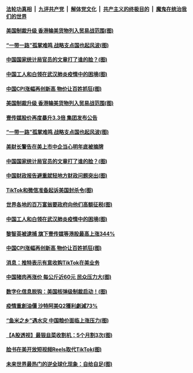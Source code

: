 ####  [法轮功真相](../../../../basic/blob/master/README.md?t=08120302) &nbsp;|&nbsp; [九评共产党](../../../../9ping.md/blob/master/README.md?t=08120302) &nbsp;|&nbsp; [解体党文化](../../../../jtdwh.md/blob/master/README.md?t=08120302)  &nbsp;|&nbsp; [共产主义的终极目的](../../../../gczydzjmd.md/blob/master/README.md?t=08120302) &nbsp;|&nbsp; [魔鬼在统治我们的世界](../../../../mgztzwmdsj.md/blob/master/README.md?t=08120302) 

#### [美国制裁升级 香港输美货物列入贸易战范围(图)](../pages/p5/942641.md?t=08120302) 

#### [“一带一路”孤掌难鸣 战略支点国也起风波(图)](../pages/p5/942629.md?t=08120302) 

#### [中国国家统计局官员的文章打了谁的脸？(图)](../pages/p5/942532.md?t=08120302) 

#### [中国工人和白领在武汉肺炎疫情中的困境(图)](../pages/p5/942530.md?t=08120302) 

#### [中国CPI涨幅再创新高 物价让百姓抓狂(图)](../pages/p5/942503.md?t=08120302) 


#### [美国制裁升级 香港输美货物列入贸易战范围(图)](../pages/p5/942641.md?t=08120302) 

#### [壹传媒股价再度暴升3.3倍 集团发布公告](../pages/p5/942632.md?t=08120302) 

#### [“一带一路”孤掌难鸣 战略支点国也起风波(图)](../pages/p5/942629.md?t=08120302) 

#### [美财长警告在美上市中企当心明年底被摘牌](../pages/p5/942618.md?t=08120302) 

#### [中国国家统计局官员的文章打了谁的脸？(图)](../pages/p5/942532.md?t=08120302) 

#### [中国财政报告避重就轻地方财政问题突出(图)](../pages/p5/942548.md?t=08120302) 

#### [TikTok和微信准备起诉美国封杀令(图)](../pages/p5/942545.md?t=08120302) 

#### [世界各地的百万富翁要政府向他们高额征税(图)](../pages/p5/942542.md?t=08120302) 

#### [中国工人和白领在武汉肺炎疫情中的困境(图)](../pages/p5/942530.md?t=08120302) 

#### [黎智英被逮捕 旗下壹传媒等港股最高上涨344%](../pages/p5/942514.md?t=08120302) 

#### [中国CPI涨幅再创新高 物价让百姓抓狂(图)](../pages/p5/942503.md?t=08120302) 

#### [消息：推特表示有意收购TikTok在美业务](../pages/p5/942500.md?t=08120302) 


#### [中国猪肉再涨价 每公斤近60元 民众压力大(图)](../pages/p5/942449.md?t=08120302) 

#### [数字化信息脱钩：美国核弹级制裁启动！(图)](../pages/p5/942426.md?t=08120302) 

#### [疫情重創油價 沙特阿美Q2獲利劇減73%](../pages/p5/942444.md?t=08120302) 

#### [“鱼米之乡”遇水灾 中国粮价面临上涨压力(图)](../pages/p5/942443.md?t=08120302) 

#### [【A股透视】最狠韭菜收割机：5个月割3次(图)](../pages/p5/942433.md?t=08120302) 

#### [脸书在美开放短视频Reels取代TikTok(图)](../pages/p5/942430.md?t=08120302) 

#### [未来世界最热门的逆全球化现象：自给自足(图)](../pages/p5/942418.md?t=08120302) 

